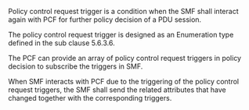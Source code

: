 Policy control request trigger is a condition when the SMF shall interact again with PCF for further policy decision of a PDU session.

The policy control request trigger is designed as an Enumeration type defined in the sub clause 5.6.3.6.

The PCF can provide an array of policy control request triggers in policy decision to subscribe the triggers in SMF.

When SMF interacts with PCF due to the triggering of the policy control request triggers, the SMF shall send the related attributes that have changed together with the corresponding triggers.



